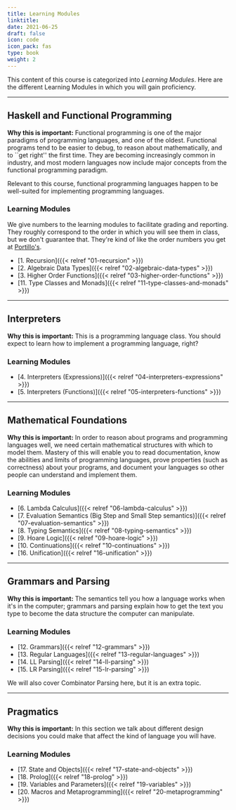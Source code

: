 ```yaml
---
title: Learning Modules
linktitle: 
date: 2021-06-25
draft: false
icon: code
icon_pack: fas
type: book
weight: 2
---
```


This content of this course is categorized into *Learning Modules*.
Here are the different Learning Modules in which you will gain proficiency.

<hr/>

## Haskell and Functional Programming

**Why this is important:**  Functional programming is one of the major paradigms
of programming languages, and one of the oldest.  Functional programs tend to be
easier to debug, to reason about mathematically, and to ``get right'' the first time.
They are becoming increasingly common in industry, and most modern languages now
include major concepts from the functional programming paradigm.

Relevant to this course, functional programming languages happen to be well-suited
for implementing programming languages.

### Learning Modules

We give numbers to the learning modules to facilitate grading and reporting.  They roughly
correspond to the order in which you will see them in class, but we don't guarantee that.
They're kind of like the order numbers you get at [Portillo's](https://portillos.com).

- [1. Recursion]({{< relref "01-recursion" >}})
- [2. Algebraic Data Types]({{< relref "02-algebraic-data-types" >}})
- [3. Higher Order Functions]({{< relref "03-higher-order-functions" >}})
- [11. Type Classes and Monads]({{< relref "11-type-classes-and-monads" >}})

<hr/>

## Interpreters
**Why this is important:**  This is a programming language class.  You should expect to learn
how to implement a programming language, right?

### Learning Modules
- [4. Interpreters (Expressions)]({{< relref "04-interpreters-expressions" >}})
- [5. Interpreters (Functions)]({{< relref "05-interpreters-functions" >}})

<hr/>

## Mathematical Foundations

**Why this is important:**  In order to reason about programs and programming
languages well, we need certain mathematical structures with which to model
them.  Mastery of this will enable you to read documentation, know the abilities
and limits of programming languages, prove properties (such as correctness)
about your programs, and document your languages so other people can understand
and implement them.

### Learning Modules

- [6. Lambda Calculus]({{< relref "06-lambda-calculus" >}})
- [7. Evaluation Semantics (Big Step and Small Step semantics)]({{< relref "07-evaluation-semantics" >}})
- [8. Typing Semantics]({{< relref "08-typing-semantics" >}})
- [9. Hoare Logic]({{< relref "09-hoare-logic" >}})
- [10. Continuations]({{< relref "10-continuations" >}})
- [16. Unification]({{< relref "16-unification" >}})

<hr/>

## Grammars and Parsing

**Why this is important:** The semantics tell you how a language works when it's
in the computer; grammars and parsing explain how to get the text you type to
become the data structure the computer can manipulate.

### Learning Modules
- [12. Grammars]({{< relref "12-grammars" >}})
- [13. Regular Languages]({{< relref "13-regular-languages" >}})
- [14. LL Parsing]({{< relref "14-ll-parsing" >}})
- [15. LR Parsing]({{< relref "15-lr-parsing" >}})

We will also cover Combinator Parsing here, but it is an extra topic.

<hr/>

## Pragmatics
**Why this is important:** In this section we talk about different design decisions you could make that
affect the kind of language you will have.

### Learning Modules

- [17. State and Objects]({{< relref "17-state-and-objects" >}})
- [18. Prolog]({{< relref "18-prolog" >}})
- [19. Variables and Parameters]({{< relref "19-variables" >}})
- [20. Macros and Metaprogramming]({{< relref "20-metaprogramming" >}})
